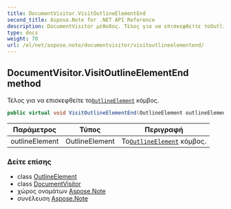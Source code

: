 ```yaml
---
title: DocumentVisitor.VisitOutlineElementEnd
second_title: Aspose.Note for .NET API Reference
description: DocumentVisitor μέθοδος. Τέλος για να επισκεφθείτε τοOutlineElement κόμβος.
type: docs
weight: 70
url: /el/net/aspose.note/documentvisitor/visitoutlineelementend/
---
```

## DocumentVisitor.VisitOutlineElementEnd method

Τέλος για να επισκεφθείτε το[`OutlineElement`](../../outlineelement/) κόμβος.

```csharp
public virtual void VisitOutlineElementEnd(OutlineElement outlineElement)
```

| Παράμετρος | Τύπος | Περιγραφή |
| --- | --- | --- |
| outlineElement | OutlineElement | Το[`OutlineElement`](../../outlineelement/) κόμβος. |

### Δείτε επίσης

* class [OutlineElement](../../outlineelement/)
* class [DocumentVisitor](../)
* χώρος ονομάτων [Aspose.Note](../../documentvisitor/)
* συνέλευση [Aspose.Note](../../../)


